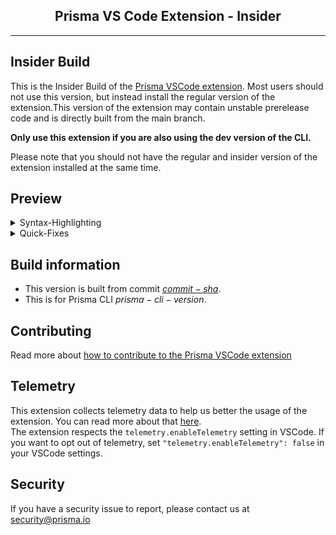 <h2 align="center">Prisma VS Code Extension - Insider</h2>
<div align="center">
</div>
<hr>

## Insider Build

This is the Insider Build of the [Prisma VSCode extension](https://marketplace.visualstudio.com/items?itemName=Prisma.prisma). Most users should not use this version, but instead install
the regular version of the extension.This version of the extension may contain unstable prerelease code and is directly built from the main branch.

**Only use this extension if you are also using the dev version of the CLI.**

Please note that you should not have the regular and insider version of the extension installed at the same time.

## Preview

<details>
  <summary>Syntax-Highlighting</summary>

![Preview Schema](https://i.imgur.com/W80iRwE.png)

</details>
<details>
  <summary>Quick-Fixes</summary>
  
![Quick Fixes](https://github.com/prisma/language-tools/blob/main/packages/vscode/resources/spellingFix.gif?raw=true)
</details>

## Build information

- This version is built from commit [$commit-sha$]($commit-sha$).
- This is for Prisma CLI $prisma-cli-version$.

## Contributing

Read more about [how to contribute to the Prisma VSCode extension](./packages/vscode/CONTRIBUTING.md)

## Telemetry

This extension collects telemetry data to help us better the usage of the extension. You can read more about that [here](https://www.prisma.io/docs/reference/more/telemetry).\
The extension respects the `telemetry.enableTelemetry` setting in VSCode. If you want to opt out of telemetry, set `"telemetry.enableTelemetry": false` in your VSCode settings.

## Security

If you have a security issue to report, please contact us at [security@prisma.io](mailto:security@prisma.io?subject=[GitHub]%20Prisma%202%20Security%20Report%20VSCode)
